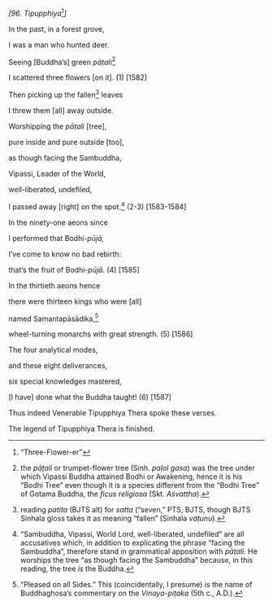 *\[96. Tipupphiya*[^1]*\]*

In the past, in a forest grove,

I was a man who hunted deer.

Seeing \[Buddha’s\] green *pāṭali*[^2]

I scattered three flowers \[on it\]. (1) \[1582\]

Then picking up the fallen[^3] leaves

I threw them \[all\] away outside.

Worshipping the *pāṭali* \[tree\],

pure inside and pure outside \[too\],

as though facing the Sambuddha,

Vipassi, Leader of the World,

well-liberated, undefiled,

I passed away \[right\] on the spot.[^4] (2-3) \[1583-1584\]

In the ninety-one aeons since

I performed that Bodhi-*pūjā,*

I’ve come to know no bad rebirth:

that’s the fruit of Bodhi-*pūjā.* (4) \[1585\]

In the thirtieth aeons hence

there were thirteen kings who were \[all\]

named Samantapāsādika,[^5]

wheel-turning monarchs with great strength. (5) \[1586\]

The four analytical modes,

and these eight deliverances,

six special knowledges mastered,

\[I have\] done what the Buddha taught! (6) \[1587\]

Thus indeed Venerable Tipupphiya Thera spoke these verses.

The legend of Tipupphiya Thera is finished.

[^1]: “Three-Flower-er”

[^2]: the *pāṭali* or trumpet-flower tree (Sinh. *paḷol gasa*) was the
    tree under which Vipassi Buddha attained Bodhi or Awakening, hence
    it is his “Bodhi Tree” even though it is a species different from
    the “Bodhi Tree” of Gotama Buddha, the *ficus religiosa* (Skt.
    *Aśvattha*).

[^3]: reading *patita* (BJTS alt) for *satta* (“seven,” PTS, BJTS,
    though BJTS Sinhala gloss takes it as meaning “fallen” \[Sinhala
    *väṭunu*).

[^4]: “Sambuddha, Vipassi, World Lord, well-liberated, undefiled” are
    all accusatives which, in addition to explicating the phrase “facing
    the Sambuddha”, therefore stand in grammatical apposition with
    *pāṭali.* He worships the tree “as though facing the Sambuddha”
    because, in this reading, the tree *is* the Buddha.

[^5]: “Pleased on all Sides.” This (coincidentally, I presume) is the
    name of Buddhaghosa’s commentary on the *Vinaya-piṭaka* (5th c.,
    A.D.).
